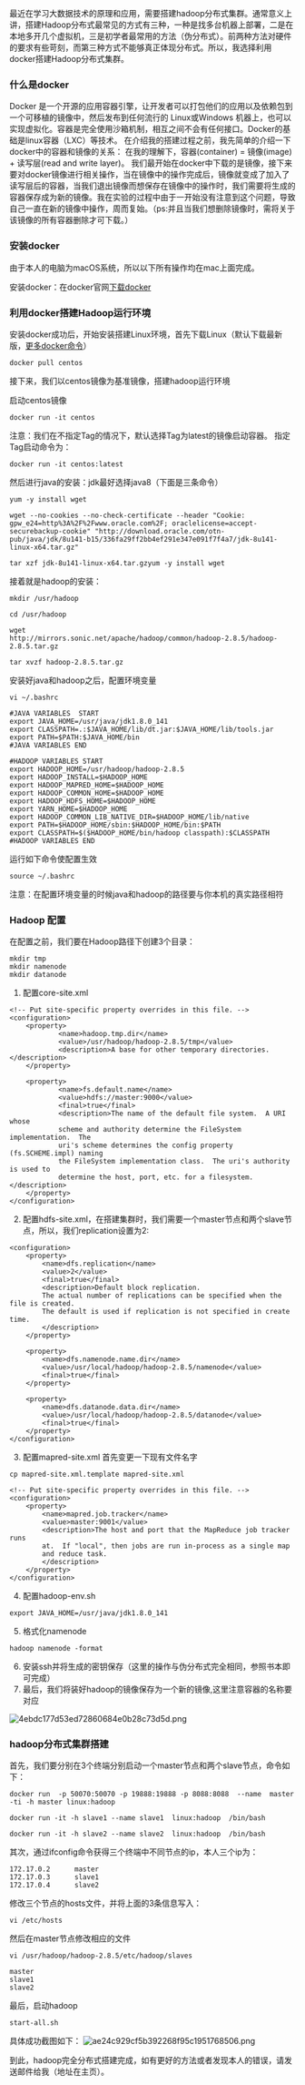 

最近在学习大数据技术的原理和应用，需要搭建hadoop分布式集群。通常意义上讲，搭建Hadoop分布式最常见的方式有三种，一种是找多台机器上部署，二是在本地多开几个虚拟机，三是初学者最常用的方法（伪分布式）。前两种方法对硬件的要求有些苛刻，而第三种方式不能够真正体现分布式。所以，我选择利用docker搭建Hadoop分布式集群。
### 什么是docker ###
  Docker 是一个开源的应用容器引擎，让开发者可以打包他们的应用以及依赖包到一个可移植的镜像中，然后发布到任何流行的 Linux或Windows 机器上，也可以实现虚拟化。容器是完全使用沙箱机制，相互之间不会有任何接口。Docker的基础是linux容器（LXC）等技术。
  在介绍我的搭建过程之前，我先简单的介绍一下docker中的容器和镜像的关系：
  在我的理解下，容器(container) = 镜像(image) + 读写层(read and write layer)。
  我们最开始在docker中下载的是镜像，接下来要对docker镜像进行相关操作，当在镜像中的操作完成后，镜像就变成了加入了读写层后的容器，当我们退出镜像而想保存在镜像中的操作时，我们需要将生成的容器保存成为新的镜像。我在实验的过程中由于一开始没有注意到这个问题，导致自己一直在新的镜像中操作，周而复始。（ps:并且当我们想删除镜像时，需将关于该镜像的所有容器删除才可下载。）
### 安装docker ###
由于本人的电脑为macOS系统，所以以下所有操作均在mac上面完成。

安装docker：在docker官网[下载docker](https://www.docker.com/products/docker-desktop)

### 利用docker搭建Hadoop运行环境 ###
安装docker成功后，开始安装搭建Linux环境，首先下载Linux（默认下载最新版，[更多docker命令](https://www.runoob.com/docker/docker-commit-command.html)）
```
docker pull centos
```

接下来，我们以centos镜像为基准镜像，搭建hadoop运行环境

启动centos镜像
```
docker run -it centos
```
注意：我们在不指定Tag的情况下，默认选择Tag为latest的镜像启动容器。 指定Tag启动命令为：
```
docker run -it centos:latest
```

然后进行java的安装：jdk最好选择java8（下面是三条命令）
```
yum -y install wget 
```
```
wget --no-cookies --no-check-certificate --header "Cookie: gpw_e24=http%3A%2F%2Fwww.oracle.com%2F; oraclelicense=accept-securebackup-cookie" "http://download.oracle.com/otn-pub/java/jdk/8u141-b15/336fa29ff2bb4ef291e347e091f7f4a7/jdk-8u141-linux-x64.tar.gz"
```
```
tar xzf jdk-8u141-linux-x64.tar.gzyum -y install wget 
```
接着就是hadoop的安装：
```
mkdir /usr/hadoop
```
```
cd /usr/hadoop
```
```
wget 
http://mirrors.sonic.net/apache/hadoop/common/hadoop-2.8.5/hadoop-2.8.5.tar.gz
```
```
tar xvzf hadoop-2.8.5.tar.gz
```

安装好java和hadoop之后，配置环境变量
```
vi ~/.bashrc
```
```
#JAVA VARIABLES  START
export JAVA_HOME=/usr/java/jdk1.8.0_141
export CLASSPATH=.:$JAVA_HOME/lib/dt.jar:$JAVA_HOME/lib/tools.jar
export PATH=$PATH:$JAVA_HOME/bin
#JAVA VARIABLES END
 
#HADOOP VARIABLES START
export HADOOP_HOME=/usr/hadoop/hadoop-2.8.5
export HADOOP_INSTALL=$HADOOP_HOME
export HADOOP_MAPRED_HOME=$HADOOP_HOME
export HADOOP_COMMON_HOME=$HADOOP_HOME
export HADOOP_HDFS_HOME=$HADOOP_HOME
export YARN_HOME=$HADOOP_HOME
export HADOOP_COMMON_LIB_NATIVE_DIR=$HADOOP_HOME/lib/native
export PATH=$HADOOP_HOME/sbin:$HADOOP_HOME/bin:$PATH
export CLASSPATH=$($HADOOP_HOME/bin/hadoop classpath):$CLASSPATH
#HADOOP VARIABLES END 
```
运行如下命令使配置生效
```
source ~/.bashrc
```
注意：在配置环境变量的时候java和hadoop的路径要与你本机的真实路径相符

### Hadoop 配置 ###
在配置之前，我们要在Hadoop路径下创建3个目录：
```
mkdir tmp
mkdir namenode
mkdir datanode
```

1. 配置core-site.xml
```
<!-- Put site-specific property overrides in this file. -->
<configuration>
    <property>
            <name>hadoop.tmp.dir</name>
            <value>/usr/hadoop/hadoop-2.8.5/tmp</value>
            <description>A base for other temporary directories.</description>
    </property>
 
    <property>
            <name>fs.default.name</name>
            <value>hdfs://master:9000</value>
            <final>true</final>
            <description>The name of the default file system.  A URI whose
            scheme and authority determine the FileSystem implementation.  The
            uri's scheme determines the config property (fs.SCHEME.impl) naming
            the FileSystem implementation class.  The uri's authority is used to
            determine the host, port, etc. for a filesystem.</description>
    </property>
</configuration> 
```
2. 配置hdfs-site.xml，在搭建集群时，我们需要一个master节点和两个slave节点，所以，我们replication设置为2:
```
<configuration>
    <property>
        <name>dfs.replication</name>
        <value>2</value>
        <final>true</final>
        <description>Default block replication.
        The actual number of replications can be specified when the file is created.
        The default is used if replication is not specified in create time.
        </description>
    </property>
 
    <property>
        <name>dfs.namenode.name.dir</name>
        <value>/usr/local/hadoop/hadoop-2.8.5/namenode</value>
        <final>true</final>
    </property>
 
    <property>
        <name>dfs.datanode.data.dir</name>
        <value>/usr/local/hadoop/hadoop-2.8.5/datanode</value>
        <final>true</final>
    </property>
</configuration>
```
3. 配置mapred-site.xml
首先变更一下现有文件名字
```
cp mapred-site.xml.template mapred-site.xml
```
```
<!-- Put site-specific property overrides in this file. -->
<configuration>
    <property>
        <name>mapred.job.tracker</name>
        <value>master:9001</value>
        <description>The host and port that the MapReduce job tracker runs
        at.  If "local", then jobs are run in-process as a single map
        and reduce task.
        </description>
    </property>
</configuration>
```
4. 配置hadoop-env.sh
```
export JAVA_HOME=/usr/java/jdk1.8.0_141
```
5. 格式化namenode
```
hadoop namenode -format
```
6. 安装ssh并将生成的密钥保存（这里的操作与伪分布式完全相同，参照书本即可完成）
7. 最后，我们将装好hadoop的镜像保存为一个新的镜像,这里注意容器的名称要对应

![4ebdc177d53ed72860684e0b28c73d5d.png](evernotecid://354512B1-D7B3-4E38-9946-D801F0C717A1/appyinxiangcom/26345172/ENResource/p3)
### hadoop分布式集群搭建 ###
首先，我们要分别在3个终端分别启动一个master节点和两个slave节点，命令如下：
```
docker run  -p 50070:50070 -p 19888:19888 -p 8088:8088  --name  master  -ti -h master linux:hadoop
```
```
docker run -it -h slave1 --name slave1  linux:hadoop  /bin/bash
```
```
docker run -it -h slave2 --name slave2  linux:hadoop  /bin/bash
```
其次，通过ifconfig命令获得三个终端中不同节点的ip，本人三个ip为：
```
172.17.0.2      master
172.17.0.3      slave1
172.17.0.4      slave2
```
修改三个节点的hosts文件，并将上面的3条信息写入：
```
vi /etc/hosts
```
然后在master节点修改相应的文件
```
vi /usr/hadoop/hadoop-2.8.5/etc/hadoop/slaves
```
```
master
slave1
slave2
```
最后，启动hadoop
```
start-all.sh
```
具体成功截图如下：
![ae24c929cf5b392268f95c1951768506.png](evernotecid://354512B1-D7B3-4E38-9946-D801F0C717A1/appyinxiangcom/26345172/ENResource/p4)


到此，hadoop完全分布式搭建完成，如有更好的方法或者发现本人的错误，请发送邮件给我（地址在主页）。


  
